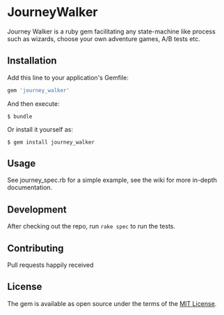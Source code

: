 # JourneyWalker

Journey Walker is a ruby gem facilitating any state-machine like process such as wizards, choose your own adventure games, A/B tests etc.

## Installation

Add this line to your application's Gemfile:

```ruby
gem 'journey_walker'
```

And then execute:

    $ bundle

Or install it yourself as:

    $ gem install journey_walker

## Usage

See journey_spec.rb for a simple example, see the wiki for more in-depth documentation.

## Development

After checking out the repo, run `rake spec` to run the tests.

## Contributing

Pull requests happily received

## License

The gem is available as open source under the terms of the [MIT License](http://opensource.org/licenses/MIT).

